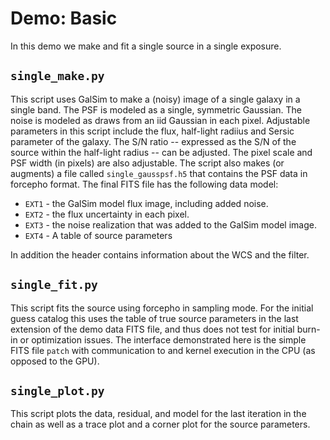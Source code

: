 # Demo: Basic

In this demo we make and fit a single source in a single exposure.

## `single_make.py`

This script uses GalSim to make a (noisy) image of a single galaxy in a single
band. The PSF is modeled as a single, symmetric Gaussian. The noise is modeled
as draws from an iid Gaussian in each pixel. Adjustable parameters in this
script include the flux, half-light radiius and Sersic parameter of the galaxy.
The S/N ratio  -- expressed as the S/N of the source within the half-light
radius -- can be adjusted. The pixel scale and PSF width (in pixels) are also
adjustable.  The script also makes (or augments) a file called
`single_gausspsf.h5` that contains the PSF data in forcepho format.  The final
FITS file has the following data model:

* `EXT1` - the GalSim model flux image, including added noise.
* `EXT2` - the flux uncertainty in each pixel.
* `EXT3` - the noise realization that was added to the GalSim model image.
* `EXT4` - A table of source parameters

In addition the header contains information about the WCS and the filter.

## `single_fit.py`

This script fits the source using forcepho in sampling mode.  For the initial
guess catalog this uses the table of true source parameters in the last
extension of the demo data FITS file, and thus does not test for initial burn-in
or optimization issues.  The interface demonstrated here is the simple FITS file
`patch` with communication to and kernel execution in the CPU (as opposed to the
GPU).

## `single_plot.py`

This script plots the data, residual, and model for the last iteration in the
chain as well as a trace plot and a corner plot for the source parameters.